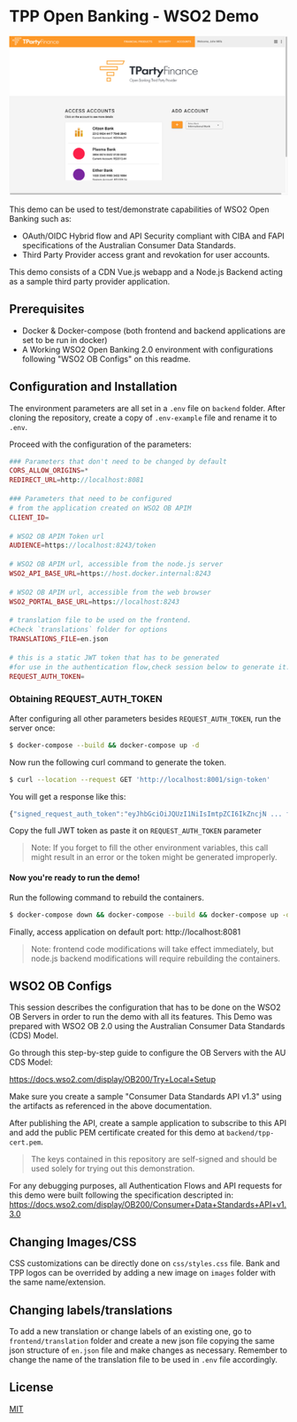 
# TPP Open Banking - WSO2 Demo

![Screenshot of the demo's first screen](https://raw.githubusercontent.com/RenanMartorelli/tpp-demo-wso2-openbanking/master/demo-images/first_screen.png)

This demo can be used to test/demonstrate capabilities of WSO2 Open Banking such as:
- OAuth/OIDC Hybrid flow and API Security compliant with CIBA and FAPI specifications of the Australian Consumer Data Standards.
- Third Party Provider access grant and revokation for user accounts.

This demo consists of a CDN Vue.js webapp and a Node.js Backend acting as a sample third party provider application.


## Prerequisites
* Docker & Docker-compose (both  frontend and backend applications are set to be run in docker)
* A Working WSO2 Open Banking 2.0 environment with configurations following "WSO2 OB Configs" on this readme.


## Configuration and Installation

The environment parameters are all set in a `.env`  file on `backend` folder. After cloning the repository, create a copy of `.env-example` file and rename it to `.env`.

Proceed with the configuration of the parameters:

```php
### Parameters that don't need to be changed by default
CORS_ALLOW_ORIGINS=*
REDIRECT_URL=http://localhost:8081

### Parameters that need to be configured
# from the application created on WSO2 OB APIM
CLIENT_ID=              
                
# WSO2 OB APIM Token url
AUDIENCE=https://localhost:8243/token  

# WSO2 OB APIM url, accessible from the node.js server
WSO2_API_BASE_URL=https://host.docker.internal:8243

# WSO2 OB APIM url, accessible from the web browser
WSO2_PORTAL_BASE_URL=https://localhost:8243

# translation file to be used on the frontend. 
#Check `translations` folder for options
TRANSLATIONS_FILE=en.json

# this is a static JWT token that has to be generated 
#for use in the authentication flow,check session below to generate it.
REQUEST_AUTH_TOKEN=
````


### Obtaining REQUEST_AUTH_TOKEN
After configuring all other parameters besides `REQUEST_AUTH_TOKEN`, run the server once:
```bash
$ docker-compose --build && docker-compose up -d
```
Now run the following curl command to generate the token.
```bash
$ curl --location --request GET 'http://localhost:8001/sign-token'
```
You will get a response like this:
```javascript
{"signed_request_auth_token":"eyJhbGciOiJQUzI1NiIsImtpZCI6IkZncjN ... full token"}
```
Copy the full JWT token as paste it on `REQUEST_AUTH_TOKEN` parameter

> Note: If you forget to fill the other environment variables, this call might
> result in an error or the token might be generated improperly.


#### Now you're ready to run the demo!
Run the following command to rebuild the containers.
```bash
$ docker-compose down && docker-compose --build && docker-compose up -d
```
Finally, access application on default port: http://localhost:8081

> Note: frontend code modifications will take effect immediately, but node.js backend modifications will require rebuilding the containers.



## WSO2 OB Configs
This session describes the configuration that has to be done on the WSO2 OB Servers in order to run the demo with all its features.
This Demo was prepared with WSO2 OB 2.0 using the Australian Consumer Data Standards (CDS) Model.

Go through this step-by-step guide to configure the OB Servers with the AU CDS Model:

https://docs.wso2.com/display/OB200/Try+Local+Setup

Make sure you create a sample "Consumer Data Standards API v1.3" using the artifacts as referenced in the above documentation.

After publishing the API, create a sample application to subscribe to this API and add the public PEM certificate created for this demo at `backend/tpp-cert.pem`.

> The keys contained in this repository are self-signed and should be used solely for trying out this demonstration.

For any debugging purposes, all Authentication Flows and API requests for this demo were built following the specification descripted in:
https://docs.wso2.com/display/OB200/Consumer+Data+Standards+API+v1.3.0

## Changing Images/CSS
CSS customizations can be directly done on `css/styles.css` file.
Bank and TPP logos can be overrided by adding a new image on `images` folder with the same name/extension.


## Changing labels/translations
To add a new translation or change labels of an existing one, go to `frontend/translation` folder and create a new json file copying the same json structure of `en.json` file and make changes as necessary. Remember to change the name of the translation file to be used in `.env` file accordingly.


## License
[MIT](https://choosealicense.com/licenses/mit/)
